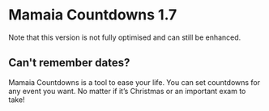 # Mamaia Countdowns 1.7 
Note that this version is not fully optimised and can still be enhanced.

## Can't remember dates?

Mamaia Countdowns is a tool to ease your life. You can set countdowns for any event you want. No matter if it’s Christmas or an important exam to take!
